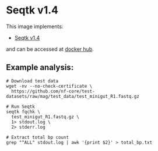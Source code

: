 # Seqtk v1.4

This image implements:

- [Seqtk v1.4](https://github.com/lh3/seqtk)

and can be accessed at [docker hub](https://hub.docker.com/u/gregorysprenger).

## Example analysis:

```
# Download test data
wget -nv --no-check-certificate \
  https://github.com/nf-core/test-datasets/raw/mag/test_data/test_minigut_R1.fastq.gz

# Run Seqtk
seqtk fqchk \
  test_minigut_R1.fastq.gz \
  1> stdout.log \
  2> stderr.log

# Extract total bp count
grep "^ALL" stdout.log | awk '{print $2}' > total_bp.txt
```
